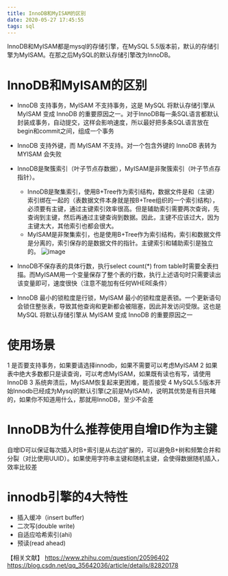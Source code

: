 ```yaml
---
title: InnoDB和MyISAM的区别
date: 2020-05-27 17:45:55
tags: sql
---
```


InnoDB和MyISAM都是mysql的存储引擎，在MySQL 5.5版本前，默认的存储引擎为MyISAM。在那之后MySQL的默认存储引擎改为InnoDB。
<!--more-->

# InnoDB和MyISAM的区别
*	InnoDB 支持事务，MyISAM 不支持事务，这是 MySQL 将默认存储引擎从 MyISAM 变成 InnoDB 的重要原因之一。对于InnoDB每一条SQL语言都默认封装成事务，自动提交，这样会影响速度，所以最好把多条SQL语言放在begin和commit之间，组成一个事务
*	InnoDB 支持外键，而 MyISAM 不支持。对一个包含外键的 InnoDB 表转为 MYISAM 会失败
*	InnoDB是聚簇索引（叶子节点存数据），MyISAM是非聚簇索引（叶子节点存指针）。
	*	InnoDB是聚集索引，使用B+Tree作为索引结构，数据文件是和（主键）索引绑在一起的（表数据文件本身就是按B+Tree组织的一个索引结构），必须要有主键，通过主键索引效率很高。但是辅助索引需要两次查询，先查询到主键，然后再通过主键查询到数据。因此，主键不应该过大，因为主键太大，其他索引也都会很大。
	*	MyISAM是非聚集索引，也是使用B+Tree作为索引结构，索引和数据文件是分离的，索引保存的是数据文件的指针。主键索引和辅助索引是独立的。
![image](/asset/article/20200527/1.png)

*	InnoDB不保存表的具体行数，执行select count(*) from table时需要全表扫描。而MyISAM用一个变量保存了整个表的行数，执行上述语句时只需要读出该变量即可，速度很快（注意不能加有任何WHERE条件）

*	 InnoDB 最小的锁粒度是行锁，MyISAM 最小的锁粒度是表锁。一个更新语句会锁住整张表，导致其他查询和更新都会被阻塞，因此并发访问受限。这也是 MySQL 将默认存储引擎从 MyISAM 变成 InnoDB 的重要原因之一

# 使用场景
1	是否要支持事务，如果要请选择innodb，如果不需要可以考虑MyISAM
2	如果表中绝大多数都只是读查询，可以考虑MyISAM，如果既有读也有写，请使用InnoDB
3	系统奔溃后，MyISAM恢复起来更困难，能否接受
4	MySQL5.5版本开始Innodb已经成为Mysql的默认引擎(之前是MyISAM)，说明其优势是有目共睹的，如果你不知道用什么，那就用InnoDB，至少不会差

# InnoDB为什么推荐使用自增ID作为主键
自增ID可以保证每次插入时B+索引是从右边扩展的，可以避免B+树和频繁合并和分裂（对比使用UUID）。如果使用字符串主键和随机主键，会使得数据随机插入，效率比较差

# innodb引擎的4大特性
*	插入缓冲（insert buffer)
*	二次写(double write)
*	自适应哈希索引(ahi)
*	预读(read ahead)

【相关文献】 
https://www.zhihu.com/question/20596402
https://blog.csdn.net/qq_35642036/article/details/82820178